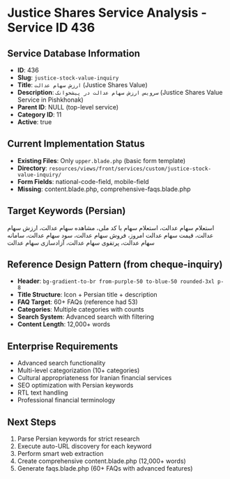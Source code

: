 # Justice Shares Service Analysis - Service ID 436

## Service Database Information
- **ID**: 436
- **Slug**: `justice-stock-value-inquiry`
- **Title**: `ارزش سهام عدالت` (Justice Shares Value)
- **Description**: `سرویس ارزش سهام عدالت در پیشخوانک` (Justice Shares Value Service in Pishkhonak)
- **Parent ID**: NULL (top-level service)
- **Category ID**: 11
- **Active**: true

## Current Implementation Status
- **Existing Files**: Only `upper.blade.php` (basic form template)
- **Directory**: `resources/views/front/services/custom/justice-stock-value-inquiry/`
- **Form Fields**: national-code-field, mobile-field
- **Missing**: content.blade.php, comprehensive-faqs.blade.php

## Target Keywords (Persian)
استعلام سهام عدالت، استعلام سهام با کد ملی، مشاهده سهام عدالت، ارزش سهام عدالت، قیمت سهام عدالت امروز، فروش سهام عدالت، سود سهام عدالت، سامانه سهام عدالت، پرتفوی سهام عدالت، آزادسازی سهام عدالت

## Reference Design Pattern (from cheque-inquiry)
- **Header**: `bg-gradient-to-br from-purple-50 to-blue-50 rounded-3xl p-8`
- **Title Structure**: Icon + Persian title + description
- **FAQ Target**: 60+ FAQs (reference had 53)
- **Categories**: Multiple categories with counts
- **Search System**: Advanced search with filtering
- **Content Length**: 12,000+ words

## Enterprise Requirements
- Advanced search functionality
- Multi-level categorization (10+ categories)
- Cultural appropriateness for Iranian financial services
- SEO optimization with Persian keywords
- RTL text handling
- Professional financial terminology

## Next Steps
1. Parse Persian keywords for strict research
2. Execute auto-URL discovery for each keyword
3. Perform smart web extraction
4. Create comprehensive content.blade.php (12,000+ words)
5. Generate faqs.blade.php (60+ FAQs with advanced features)